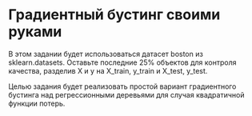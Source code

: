 # Градиентный бустинг своими руками

В этом задании будет использоваться датасет boston из sklearn.datasets. Оставьте последние 25% объектов для контроля качества, разделив X и y на X_train, y_train и X_test, y_test.

Целью задания будет реализовать простой вариант градиентного бустинга над регрессионными деревьями для случая квадратичной функции потерь.
